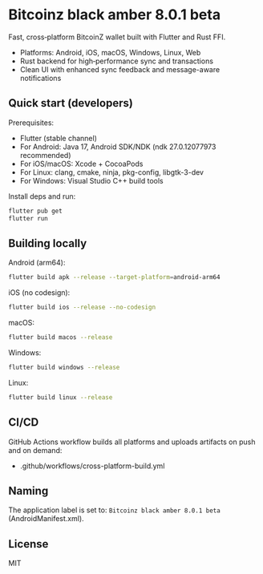 # Bitcoinz black amber 8.0.1 beta

Fast, cross‑platform BitcoinZ wallet built with Flutter and Rust FFI.

- Platforms: Android, iOS, macOS, Windows, Linux, Web
- Rust backend for high‑performance sync and transactions
- Clean UI with enhanced sync feedback and message-aware notifications

## Quick start (developers)

Prerequisites:
- Flutter (stable channel)
- For Android: Java 17, Android SDK/NDK (ndk 27.0.12077973 recommended)
- For iOS/macOS: Xcode + CocoaPods
- For Linux: clang, cmake, ninja, pkg-config, libgtk-3-dev
- For Windows: Visual Studio C++ build tools

Install deps and run:

```bash
flutter pub get
flutter run
```

## Building locally

Android (arm64):
```bash
flutter build apk --release --target-platform=android-arm64
```

iOS (no codesign):
```bash
flutter build ios --release --no-codesign
```

macOS:
```bash
flutter build macos --release
```

Windows:
```bash
flutter build windows --release
```

Linux:
```bash
flutter build linux --release
```

## CI/CD

GitHub Actions workflow builds all platforms and uploads artifacts on push and on demand:
- .github/workflows/cross-platform-build.yml

## Naming
The application label is set to: `Bitcoinz black amber 8.0.1 beta` (AndroidManifest.xml).

## License
MIT
